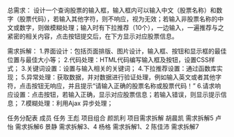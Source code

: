 总需求：
设计一个查询股票的输入框，输入框内可以输入中文（股票名称）和数字（股票代码），若输入其他字符，则不响应，视为无效；若输入非股票名称的中文或数字，则做模糊处理；输入时有下拉推荐（10个），一边输入，一遍推荐与之紧密的相关内容，点击按钮提交后，在下方显示对应股票信息。

需求拆解：
1.界面设计：包括页面排版、图片设计，输入框、按钮和显示框的最佳位置与最佳大小等；
2.代码处理：HTML代码编写输入框及按钮，设置CSS样式；
3.关键词设置：设置与输入相关的关键词；
4.下拉推荐设置：通过函数库实现；
5.异常处理：获取数据，并对数据进行验证处理，例如输入英文或者其他字符，点击按钮无响应，并且提示“请输入正确的股票名称或股票代码！”
6.请求响应设置：点击按钮，若输入正确，显示对应股票信息；若输入错误，则显示提示信息；
7.模糊处理：利用Ajax	异步处理；



任务分配表
成员	任务
王彪	项目组合
颜凯利	项目需求拆解
胡晨凯	需求拆解5
卢怡	需求拆解6
景静	需求拆解3、4
杨格	需求拆解1、2
陈佳沛	需求拆解7

